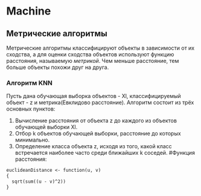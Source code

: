 # Machine
## Метрические алгоритмы
Метрические алгоритмы классифицируют объекты в зависимости от их сходства, а для оценки сходства объектов используют функцию расстояния, называемую *метрикой*. Чем меньше расстояние, тем больше объекты похожи друг на друга.
### Алгоритм KNN
Пусть дана обучающая выборка объектов - Xl, классифицируемый объект - z и метрика(Евклидово расстояние).
Алгоритм состоит из трёх основных пунктов:
1. Вычисление расстояния от объекта z до каждого из объектов обучающей выборки Xl.
2. Отбор k объектов обучающей выборки, расстояние до которых минимально.
3. Определение класса объекта z, исходя из того, какой класс встречается наиболее часто среди ближайших k соседей.
#Функция расстояния:
```diff
euclideanDistance <- function(u, v)
{
  sqrt(sum((u - v)^2))
}
```


